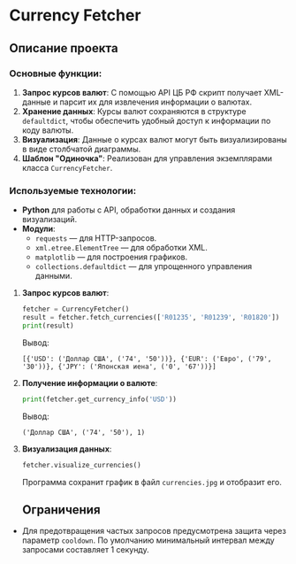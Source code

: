 # Currency Fetcher

## Описание проекта

### Основные функции:
1. **Запрос курсов валют**: С помощью API ЦБ РФ скрипт получает XML-данные и парсит их для извлечения информации о валютах.
2. **Хранение данных**: Курсы валют сохраняются в структуре `defaultdict`, чтобы обеспечить удобный доступ к информации по коду валюты.
3. **Визуализация**: Данные о курсах валют могут быть визуализированы в виде столбчатой диаграммы.
4. **Шаблон "Одиночка"**: Реализован для управления экземплярами класса `CurrencyFetcher`.

### Используемые технологии:
- **Python** для работы с API, обработки данных и создания визуализаций.
- **Модули**:
  - `requests` — для HTTP-запросов.
  - `xml.etree.ElementTree` — для обработки XML.
  - `matplotlib` — для построения графиков.
  - `collections.defaultdict` — для упрощенного управления данными.
 
1. **Запрос курсов валют**:
   ```python
   fetcher = CurrencyFetcher()
   result = fetcher.fetch_currencies(['R01235', 'R01239', 'R01820'])
   print(result)
   ```
   Вывод:
   ```
   [{'USD': ('Доллар США', ('74', '50'))}, {'EUR': ('Евро', ('79', '30'))}, {'JPY': ('Японская иена', ('0', '67'))}]
   ```

2. **Получение информации о валюте**:
   ```python
   print(fetcher.get_currency_info('USD'))
   ```
   Вывод:
   ```
   ('Доллар США', ('74', '50'), 1)
   ```

3. **Визуализация данных**:
   ```python
   fetcher.visualize_currencies()
   ```
   Программа сохранит график в файл `currencies.jpg` и отобразит его.

   ## Ограничения
- Для предотвращения частых запросов предусмотрена защита через параметр `cooldown`. По умолчанию минимальный интервал между запросами составляет 1 секунду.
